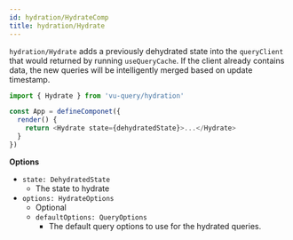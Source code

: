 ```yaml
---
id: hydration/HydrateComp
title: hydration/Hydrate
---
```


`hydration/Hydrate` adds a previously dehydrated state into the `queryClient` that would returned by running `useQueryCache`. If the client already contains data, the new queries will be intelligently merged based on update timestamp.

```js
import { Hydrate } from 'vu-query/hydration'

const App = defineComponet({
  render() {
    return <Hydrate state={dehydratedState}>...</Hydrate>
  }
})
```

**Options**

- `state: DehydratedState`
  - The state to hydrate
- `options: HydrateOptions`
  - Optional
  - `defaultOptions: QueryOptions`
    - The default query options to use for the hydrated queries.
